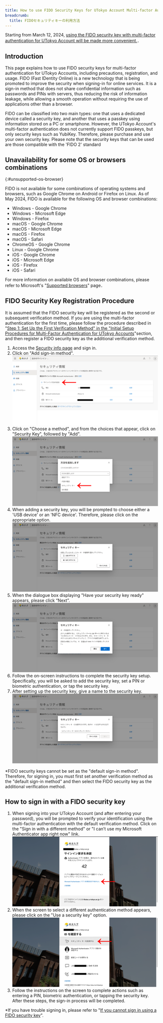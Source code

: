 ```yaml
---
title: How to use FIDO Security Keys for UTokyo Account Multi-factor Authentication
breadcrumb:
  title: FIDOセキュリティキーの利用方法
---
```


<div class="box">Starting from March 12, 2024, <a href="/en/notice/2024/02-utac-auth-improvement">using the FIDO security key with multi-factor authentication for UTokyo Account will be made more convenient.</a>．</div>

## Introduction

This page explains how to use FIDO security keys for multi-factor authentication for UTokyo Accounts, including precautions, registration, and usage. FIDO (Fast IDentity Online) is a new technology that is being promoted to improve the security when signing-in for online services. It is a sign-in method that does not share confidential information such as passwords and PINs with servers, thus reducing the risk of information leakage, while allowing a smooth operation without requiring the use of applications other than a browser. 

FIDO can be classified into two main types: one that uses a dedicated device called a security key, and another that uses a passkey using information stored on a PC or smartphone. However, the UTokyo Account's multi-factor authentication does not currently support FIDO passkeys, but only security keys such as YubiKey. Therefore, please purchase and use your own security key. Please note that the security keys that can be used are those compatible with the 'FIDO 2' standard


## Unavailability for some OS or browsers combinations
{:#unsupported-os-browser}

FIDO is not available for some combinations of operating systems and browsers, such as Google Chrome on Android or Firefox on Linux. As of May 2024, FIDO is available for the following OS and browser combinations:

- Windows - Google Chrome
- Windows - Microsoft Edge
- Windows - Firefox
- macOS - Google Chrome
- macOS - Microsoft Edge
- macOS - Firefox
- macOS - Safari
- ChromeOS - Google Chrome
- Linux - Google Chrome
- iOS - Google Chrome
- iOS - Microsoft Edge
- iOS - Firefox
- iOS - Safari

For more information on available OS and browser combinations, please refer to Microsoft's "[Supported browsers](https://learn.microsoft.com/ja-jp/azure/active-directory/authentication/fido2-compatibility#supported-browsers)" page．

## FIDO Security Key Registration Procedure

It is assumed that the FIDO security key will be registered as the second or subsequent verification method. If you are using the multi-factor authentication for the first time, please follow the procedure described in "[Step 1: Set Up the First Verification Method" in the "Initial Setup Procedures for Multi-Factor Authentication for UTokyo Accounts](/en/utokyo_account/mfa/initial/#first)"section, and then register a FIDO security key as the additional verification method.

1. Access the [Security info page](https://mysignins.microsoft.com/security-info) and sign in.
2. Click on "Add sign-in method".
![](add_signin_method.png)
3. Click on "Choose a method", and from the choices that appear, click on "Security Key", followed by "Add".
![](select_security_key.png)
4. When adding a security key, you will be prompted to choose either a 'USB device' or an 'NFC device'. Therefore, please click on the appropriate option.
![](select_connection_method.png)
5. When the dialogue box displaying "Have your security key ready" appears, please click “Next”.
![](prepare_key.png)
6. Follow the on-screen instructions to complete the security key setup. Specifically, you will be asked to add the security key, set a PIN or biometric authentication, or tap the security key.
7. After setting up the security key, give a name to the security key.
![](name_security_key.png)

*FIDO security keys cannot be set as the "default sign-in method". Therefore, for signing in, you must first set another verification method as the "default sign-in method" and then select the FIDO security key as the additional verification method.

## How to sign in with a FIDO security key

1. When signing into your UTokyo Account (and after entering your password), you will be prompted to verify your identification using the multi-factor authentication with the default verification method. Click on the "Sign in with a different method" or "I can’t use my Microsoft Authenticator app right now" link.
![](signin_other_method.png)
2. When the screen to select a different authentication method appears, please click on the "Use a security key" option.
![](signin_security_key.png)
3. Follow the instructions on the screen to complete actions such as entering a PIN, biometric authentication, or tapping the security key. After these steps, the sign-in process will be completed.

*If you have trouble signing in, please refer to "[If you cannot sign in using a FIDO security key](#unsupported-os-browser)".

